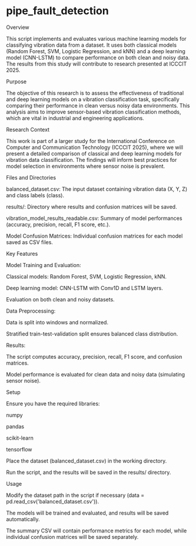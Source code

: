 # pipe_fault_detection
Overview

This script implements and evaluates various machine learning models for classifying vibration data from a dataset. It uses both classical models (Random Forest, SVM, Logistic Regression, and kNN) and a deep learning model (CNN-LSTM) to compare performance on both clean and noisy data. The results from this study will contribute to research presented at ICCCIT 2025.

Purpose

The objective of this research is to assess the effectiveness of traditional and deep learning models on a vibration classification task, specifically comparing their performance in clean versus noisy data environments. This analysis aims to improve sensor-based vibration classification methods, which are vital in industrial and engineering applications.

Research Context

This work is part of a larger study for the International Conference on Computer and Communication Technology (ICCCIT 2025), where we will present a detailed comparison of classical and deep learning models for vibration data classification. The findings will inform best practices for model selection in environments where sensor noise is prevalent.

Files and Directories

balanced_dataset.csv: The input dataset containing vibration data (X, Y, Z) and class labels (class).

results/: Directory where results and confusion matrices will be saved.

vibration_model_results_readable.csv: Summary of model performances (accuracy, precision, recall, F1 score, etc.).

Model Confusion Matrices: Individual confusion matrices for each model saved as CSV files.

Key Features

Model Training and Evaluation:

Classical models: Random Forest, SVM, Logistic Regression, kNN.

Deep learning model: CNN-LSTM with Conv1D and LSTM layers.

Evaluation on both clean and noisy datasets.

Data Preprocessing:

Data is split into windows and normalized.

Stratified train-test-validation split ensures balanced class distribution.

Results:

The script computes accuracy, precision, recall, F1 score, and confusion matrices.

Model performance is evaluated for clean data and noisy data (simulating sensor noise).

Setup

Ensure you have the required libraries:

numpy

pandas

scikit-learn

tensorflow

Place the dataset (balanced_dataset.csv) in the working directory.

Run the script, and the results will be saved in the results/ directory.

Usage

Modify the dataset path in the script if necessary (data = pd.read_csv('balanced_dataset.csv')).

The models will be trained and evaluated, and results will be saved automatically.

The summary CSV will contain performance metrics for each model, while individual confusion matrices will be saved separately.
